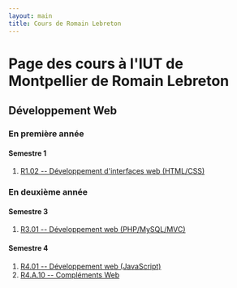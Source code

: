 ```yaml
---
layout: main
title: Cours de Romain Lebreton
---
```


# Page des cours à l'IUT de Montpellier de Romain Lebreton

## Développement Web

### En première année
#### Semestre 1

1. [R1.02 -- Développement d'interfaces web (HTML/CSS)](./R1.02-DeveloppementInterfacesWeb/)

### En deuxième année

#### Semestre 3
1. [R3.01 -- Développement web (PHP/MySQL/MVC)](./R3.01-DeveloppementWeb/)

#### Semestre 4

1. [R4.01 -- Développement web (JavaScript)](./R.4.01-DeveloppementWeb-JavaScript/)
1. [R4.A.10 -- Compléments Web](./R4.A.10-ComplementWeb/)
